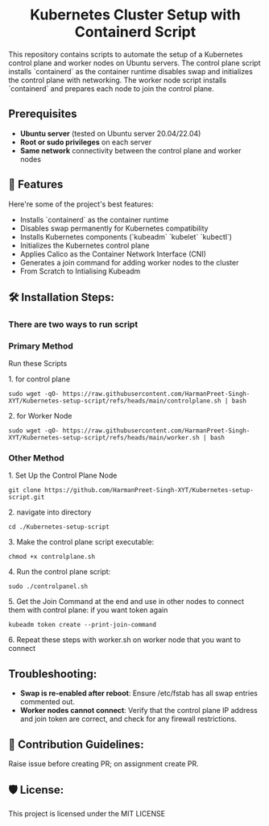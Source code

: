 <h1 align="center" id="title">Kubernetes Cluster Setup with Containerd Script</h1>

<p id="description">This repository contains scripts to automate the setup of a Kubernetes control plane and worker nodes on Ubuntu servers. The control plane script installs `containerd` as the container runtime disables swap and initializes the control plane with networking. The worker node script installs `containerd` and prepares each node to join the control plane.</p>

## Prerequisites

- **Ubuntu server** (tested on Ubuntu server 20.04/22.04)
- **Root or sudo privileges** on each server
- **Same network** connectivity between the control plane and worker nodes
  
  
<h2>🧐 Features</h2>

Here're some of the project's best features:

*   Installs \`containerd\` as the container runtime
*   Disables swap permanently for Kubernetes compatibility
*   Installs Kubernetes components (\`kubeadm\` \`kubelet\` \`kubectl\`)
*   Initializes the Kubernetes control plane
*   Applies Calico as the Container Network Interface (CNI)
*   Generates a join command for adding worker nodes to the cluster
*   From Scratch to Intialising Kubeadm

<h2>🛠️ Installation Steps:</h2>
<h3>There are two ways to run script</h3>
<h3>Primary Method</h3>
<p> Run these Scripts</p>
<p>1. for control plane </p>

```
sudo wget -qO- https://raw.githubusercontent.com/HarmanPreet-Singh-XYT/Kubernetes-setup-script/refs/heads/main/controlplane.sh | bash
```

<p>2. for Worker Node </p>

```
sudo wget -qO- https://raw.githubusercontent.com/HarmanPreet-Singh-XYT/Kubernetes-setup-script/refs/heads/main/worker.sh | bash
```

<h3> Other Method </h3>

<p>1. Set Up the Control Plane Node</p>

```
git clone https://github.com/HarmanPreet-Singh-XYT/Kubernetes-setup-script.git
```

<p>2. navigate into directory</p>

```
cd ./Kubernetes-setup-script
```

<p>3. Make the control plane script executable:</p>

```
chmod +x controlplane.sh
```

<p>4. Run the control plane script:</p>

```
sudo ./controlpanel.sh
```

<p>5. Get the Join Command at the end and use in other nodes to connect them with control plane: if you want token again</p>

```
kubeadm token create --print-join-command
```

<p>6. Repeat these steps with worker.sh on worker node that you want to connect</p>

<h2>Troubleshooting:</h2>
<ul>
<li><b>Swap is re-enabled after reboot</b>: Ensure /etc/fstab has all swap entries commented out.</li>
<li><b>Worker nodes cannot connect</b>: Verify that the control plane IP address and join token are correct, and check for any firewall restrictions.</li>
</ul>

<h2>🍰 Contribution Guidelines:</h2>

Raise issue before creating PR; on assignment create PR.

<h2>🛡️ License:</h2>

This project is licensed under the MIT LICENSE

